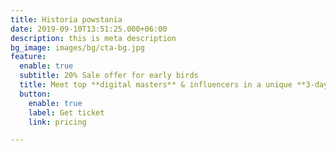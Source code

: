 ```yaml
---
title: Historia powstania
date: 2019-09-10T13:51:25.000+06:00
description: this is meta description
bg_image: images/bg/cta-bg.jpg
feature:
  enable: true
  subtitle: 20% Sale offer for early birds
  title: Meet top **digital masters** & influencers in a unique **3-days** experience.
  button:
    enable: true
    label: Get ticket
    link: pricing

---
```

